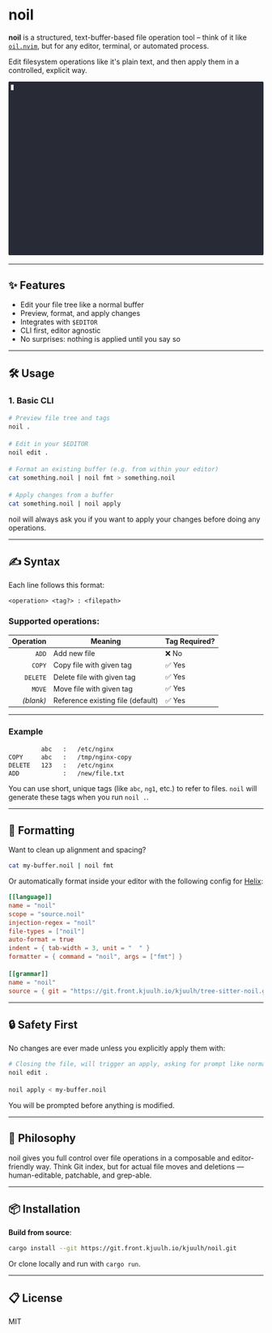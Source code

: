 # noil

**noil** is a structured, text-buffer-based file operation tool – think of it like [`oil.nvim`](https://github.com/stevearc/oil.nvim), but for any editor, terminal, or automated process.

Edit filesystem operations like it's plain text, and then apply them in a controlled, explicit way.

![demo](assets/demo.gif)

---

## ✨ Features

* Edit your file tree like a normal buffer
* Preview, format, and apply changes
* Integrates with `$EDITOR`
* CLI first, editor agnostic
* No surprises: nothing is applied until you say so

---

## 🛠️ Usage

### 1. Basic CLI

```bash
# Preview file tree and tags
noil . 

# Edit in your $EDITOR
noil edit .

# Format an existing buffer (e.g. from within your editor)
cat something.noil | noil fmt > something.noil

# Apply changes from a buffer
cat something.noil | noil apply
```

noil will always ask you if you want to apply your changes before doing any operations.

---

## ✍️ Syntax

Each line follows this format:

```
<operation> <tag?> : <filepath>
```

### Supported operations:

| Operation | Meaning                           | Tag Required? |
| --------: | --------------------------------- | ------------- |
|     `ADD` | Add new file                      | ❌ No          |
|    `COPY` | Copy file with given tag          | ✅ Yes         |
|  `DELETE` | Delete file with given tag        | ✅ Yes         |
|    `MOVE` | Move file with given tag          | ✅ Yes         |
| *(blank)* | Reference existing file (default) | ✅ Yes         |

---

### Example

```
         abc   :   /etc/nginx
COPY     abc   :   /tmp/nginx-copy
DELETE   123   :   /etc/nginx
ADD            :   /new/file.txt
```

You can use short, unique tags (like `abc`, `ng1`, etc.) to refer to files. `noil` will generate these tags when you run `noil .`.

---

## 🧽 Formatting

Want to clean up alignment and spacing?

```bash
cat my-buffer.noil | noil fmt
```

Or automatically format inside your editor with the following config for [Helix](https://helix-editor.com):

```toml
[[language]]
name = "noil"
scope = "source.noil"
injection-regex = "noil"
file-types = ["noil"]
auto-format = true
indent = { tab-width = 3, unit = "  " }
formatter = { command = "noil", args = ["fmt"] }

[[grammar]]
name = "noil"
source = { git = "https://git.front.kjuulh.io/kjuulh/tree-sitter-noil.git", rev = "2f295629439881d0b9e89108a1296881d0daf7b9" }
```

---

## 🔒 Safety First

No changes are ever made unless you explicitly apply them with:

```bash
# Closing the file, will trigger an apply, asking for prompt like normal
noil edit .

noil apply < my-buffer.noil
```

You will be prompted before anything is modified.

---

## 🧠 Philosophy

noil gives you full control over file operations in a composable and editor-friendly way. Think Git index, but for actual file moves and deletions — human-editable, patchable, and grep-able.

---

## 📦 Installation

**Build from source**:

```bash
cargo install --git https://git.front.kjuulh.io/kjuulh/noil.git
```

Or clone locally and run with `cargo run`.

---

## 📋 License

MIT
